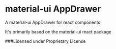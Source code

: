 # material-ui AppDrawer
A material-ui AppDrawer for react components

It's primarily based on the material-ui react package

###Licensed under Proprietary License
